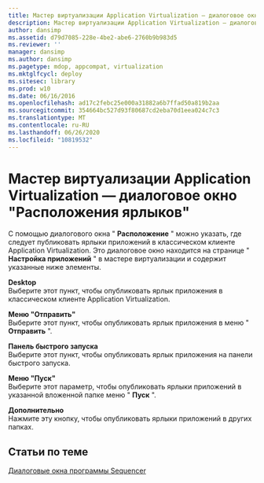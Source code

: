 ```yaml
---
title: Мастер виртуализации Application Virtualization — диалоговое окно "Расположения ярлыков"
description: Мастер виртуализации Application Virtualization — диалоговое окно "Расположения ярлыков"
author: dansimp
ms.assetid: d79d7085-228e-4be2-abe6-2760b9b983d5
ms.reviewer: ''
manager: dansimp
ms.author: dansimp
ms.pagetype: mdop, appcompat, virtualization
ms.mktglfcycl: deploy
ms.sitesec: library
ms.prod: w10
ms.date: 06/16/2016
ms.openlocfilehash: ad17c2febc25e000a31882a6b7ffad50a819b2aa
ms.sourcegitcommit: 354664bc527d93f80687cd2eba70d1eea024c7c3
ms.translationtype: MT
ms.contentlocale: ru-RU
ms.lasthandoff: 06/26/2020
ms.locfileid: "10819532"
---
```

# Мастер виртуализации Application Virtualization — диалоговое окно "Расположения ярлыков"


С помощью диалогового окна " **Расположение** " можно указать, где следует публиковать ярлыки приложений в классическом клиенте Application Virtualization. Это диалоговое окно находится на странице " **Настройка приложений** " в мастере виртуализации и содержит указанные ниже элементы.

<a href="" id="desktop"></a>**Desktop**  
Выберите этот пункт, чтобы опубликовать ярлык приложения в классическом клиенте Application Virtualization.

<a href="" id="send-to-menu"></a>**Меню "Отправить"**  
Выберите этот пункт, чтобы опубликовать ярлык приложения в меню " **Отправить** ".

<a href="" id="quick-launch-toolbar"></a>**Панель быстрого запуска**  
Выберите этот пункт, чтобы опубликовать ярлык приложения на панели быстрого запуска.

<a href="" id="start-menu"></a>**Меню "Пуск"**  
Выберите этот параметр, чтобы опубликовать ярлыки приложений в указанной вложенной папке меню " **Пуск** ".

<a href="" id="advanced"></a>**Дополнительно**  
Нажмите эту кнопку, чтобы опубликовать ярлыки приложений в других папках.

## Статьи по теме


[Диалоговые окна программы Sequencer](sequencer-dialog-boxes.md)

 

 





